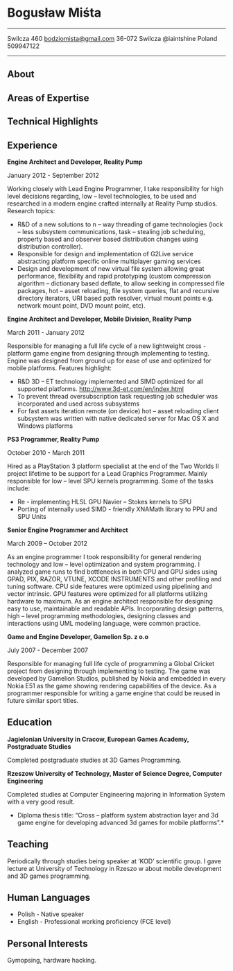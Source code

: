 Bogusław Miśta
==============

-------------------     -------------------------
Swilcza 460                 bodziomista@gmail.com
36-072 Swilcza              @iaintshine
Poland                      509947122
-------------------     -------------------------

About
-----

Areas of Expertise
------------------

Technical Highlights
--------------------

Experience
----------

**Engine Architect and Developer, Reality Pump**

January 2012 - September 2012

Working closely with Lead Engine Programmer, I take responsibility for high level decisions regarding, low – level technologies, to be used and researched in a modern engine crafted internally at Reality Pump studios. Research topics:

* R&D of a new solutions to n – way threading of game technologies (lock – less subsystem communications, task – stealing job scheduling, property based and observer based distribution changes using distribution controller).
* Responsible for design and implementation of G2Live service abstracting platform specific online multiplayer gaming services 
* Design and development of new virtual file system allowing great performance, flexibility and rapid prototyping (custom compression algorithm – dictionary based deflate, to allow seeking in compressed file packages, hot – asset reloading, file system queries, flat and recursive directory iterators, URI based path resolver, virtual mount points e.g. network mount point, DVD mount point, etc). 


**Engine Architect and Developer, Mobile Division, Reality Pump**

March 2011 - January 2012

Responsible for managing a full life cycle of a new lightweight cross - platform game engine from designing through implementing to testing. Engine was designed from ground up for ease of use and optimized for mobile platforms. Features highlight:

* R&D 3D – ET technology implemented and SIMD optimized for all supported platforms. http://www.3d-et.com/en/index.html
* To prevent thread oversubscription task requesting job scheduler was incorporated and used across subsystems
* For fast assets iteration remote (on device) hot – asset reloading client subsystem was written with native dedicated server for Mac OS X and Windows platforms


**PS3 Programmer, Reality Pump**

October 2010 - March 2011

Hired as a PlayStation 3 platform specialist at the end of the Two Worlds II project lifetime to be support for a Lead Graphics Programmer. Mainly responsible for low – level SPU kernels programming. Some of the tasks include:

* Re - implementing HLSL GPU Navier – Stokes kernels to SPU
* Porting of internally used SIMD - friendly XNAMath library to PPU and SPU Units

**Senior Engine Programmer and Architect**

March 2009 – October 2012

As an engine programmer I took responsibility for general rendering technology and low – level optimization and system programming. I analyzed game runs to find bottlenecks in both CPU and GPU sides using GPAD, PIX, RAZOR, VTUNE, XCODE INSTRUMENTS and other profiling and tuning software. CPU side features were optimized using pipelining and vector intrinsic. GPU features were optimized for all platforms utilizing hardware to maximum. As an engine architect responsible for designing easy to use, maintainable and readable APIs. Incorporating design patterns, high – level programming methodologies, designing classes and interactions using UML modeling language, were common practice.

**Game and Engine Developer, Gamelion Sp. z o.o**

July 2007 - December 2007

Responsible for managing full life cycle of programming a Global Cricket project from designing through implementing to testing. The game was developed by Gamelion Studios, published by Nokia and embedded in every Nokia E51 as the game showing rendering capabilities of the device. As a programmer responsible for writing a game engine that could be reused in future similar sport titles. 

Education
---------

**Jagielonian University in Cracow, European Games Academy, Postgraduate Studies**

Completed postgraduate studies at 3D Games Programming. 

**Rzeszow University of Technology, Master of Science Degree, Computer Engineering**

Completed studies at Computer Engineering majoring in Information System with a very 
good result. 

* Diploma thesis title: “Cross – platform system abstraction layer and 3d game 
engine for developing advanced 3d games for mobile platforms”.*

Teaching
--------

Periodically through studies being speaker at ‘KOD’ scientific group. I gave 
lecture at University of Technology in Rzeszo w about mobile development 
and 3D games programming. 

Human Languages
---------------

* Polish - Native speaker
* English - Professional working proficiency (FCE level)

Personal Interests
------------------

Gymopsing, hardware hacking.



